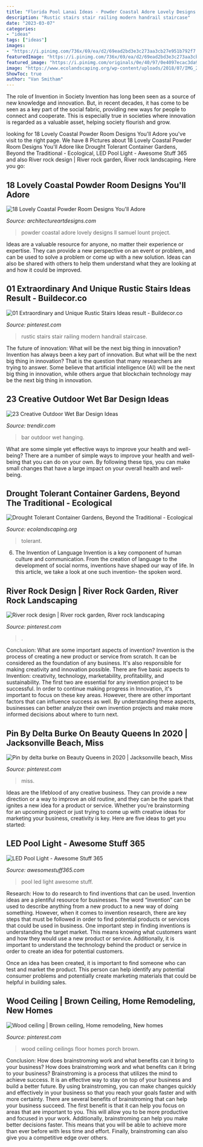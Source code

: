 ```yaml
---
title: "Florida Pool Lanai Ideas - Powder Coastal Adore Lovely Designs Ll Samuel Lount Project"
description: "Rustic stairs stair railing modern handrail staircase"
date: "2023-03-07"
categories:
- "ideas"
tags: ["ideas"]
images:
- "https://i.pinimg.com/736x/69/ea/d2/69ead2bd3e3c273aa3cb27e951b792f7.jpg"
featuredImage: "https://i.pinimg.com/736x/69/ea/d2/69ead2bd3e3c273aa3cb27e951b792f7.jpg"
featured_image: "https://i.pinimg.com/originals/0e/40/97/0e4097ecac3da92e8de62f9aab47ae1f.jpg"
image: "https://www.ecolandscaping.org/wp-content/uploads/2018/07/IMG_2225-1024x768.jpg"
ShowToc: true
author: "Van Smitham"
---
```



The role of Invention in Society
Invention has long been seen as a source of new knowledge and innovation. But, in recent decades, it has come to be seen as a key part of the social fabric, providing new ways for people to connect and cooperate. This is especially true in societies where innovation is regarded as a valuable asset, helping society flourish and grow.

	

		
looking for 18 Lovely Coastal Powder Room Designs You&#039;ll Adore you've visit to the right page. We have 8 Pictures about 18 Lovely Coastal Powder Room Designs You&#039;ll Adore like Drought Tolerant Container Gardens, Beyond the Traditional - Ecological, LED Pool Light - Awesome Stuff 365 and also River rock design | River rock garden, River rock landscaping. Here you go:
		
    
## 18 Lovely Coastal Powder Room Designs You&#039;ll Adore

<img loading=lazy src="https://www.architectureartdesigns.com/wp-content/uploads/2021/04/18-Lovely-Coastal-Powder-Room-Designs-Youll-Adore-4.jpg" onerror="this.onerror=null;this.src='https://tse3.mm.bing.net/th?id=OIP.CPnfZQIWRQ5hGR3YQb6qfwHaLH&amp;pid=15.1';" alt="18 Lovely Coastal Powder Room Designs You&#039;ll Adore">

_Source: architectureartdesigns.com_

>powder coastal adore lovely designs ll samuel lount project. 

	

Ideas are a valuable resource for anyone, no matter their experience or expertise. They can provide a new perspective on an event or problem, and can be used to solve a problem or come up with a new solution. Ideas can also be shared with others to help them understand what they are looking at and how it could be improved.

    
## 01 Extraordinary And Unique Rustic Stairs Ideas Result - Buildecor.co

<img loading=lazy src="https://i.pinimg.com/originals/0e/40/97/0e4097ecac3da92e8de62f9aab47ae1f.jpg" onerror="this.onerror=null;this.src='https://tse4.mm.bing.net/th?id=OIP.VbHyWhqFwVJBIPqViH1W0wHaLH&amp;pid=15.1';" alt="01 Extraordinary and Unique Rustic Stairs Ideas result - Buildecor.co">

_Source: pinterest.com_

>rustic stairs stair railing modern handrail staircase. 

	

The future of innovation: What will be the next big thing in innovation?
Invention has always been a key part of innovation. But what will be the next big thing in innovation? That is the question that many researchers are trying to answer. Some believe that artificial intelligence (AI) will be the next big thing in innovation, while others argue that blockchain technology may be the next big thing in innovation.

    
## 23 Creative Outdoor Wet Bar Design Ideas

<img loading=lazy src="https://cdn.trendir.com/wp-content/uploads/2016/06/Hanging-bar-chairs.jpg" onerror="this.onerror=null;this.src='https://tse4.mm.bing.net/th?id=OIP.T_xqo3r8w60yGNka02yeywHaLH&amp;pid=15.1';" alt="23 Creative Outdoor Wet Bar Design Ideas">

_Source: trendir.com_

>bar outdoor wet hanging. 

	

What are some simple yet effective ways to improve your health and well-being?
There are a number of simple ways to improve your health and well-being that you can do on your own. By following these tips, you can make small changes that have a large impact on your overall health and well-being.

    
## Drought Tolerant Container Gardens, Beyond The Traditional - Ecological

<img loading=lazy src="https://www.ecolandscaping.org/wp-content/uploads/2018/07/IMG_2225-1024x768.jpg" onerror="this.onerror=null;this.src='https://tse3.mm.bing.net/th?id=OIP.yixw5TYahgg3unMrhbWGsAHaFj&amp;pid=15.1';" alt="Drought Tolerant Container Gardens, Beyond the Traditional - Ecological">

_Source: ecolandscaping.org_

>tolerant. 

	

6. The Invention of Language
Invention is a key component of human culture and communication. From the creation of language to the development of social norms, inventions have shaped our way of life. In this article, we take a look at one such invention- the spoken word.

    
## River Rock Design | River Rock Garden, River Rock Landscaping

<img loading=lazy src="https://i.pinimg.com/736x/69/ea/d2/69ead2bd3e3c273aa3cb27e951b792f7.jpg" onerror="this.onerror=null;this.src='https://tse3.mm.bing.net/th?id=OIP.mcHS_WKOv9XJ1JVneBM48QHaNL&amp;pid=15.1';" alt="River rock design | River rock garden, River rock landscaping">

_Source: pinterest.com_

>. 

	

Conclusion: What are some important aspects of invention?
Invention is the process of creating a new product or service from scratch. It can be considered as the foundation of any business. It's also responsible for making creativity and innovation possible. There are five basic aspects to Invention: creativity, technology, marketability, profitability, and sustainability. The first two are essential for any invention project to be successful. In order to continue making progress in Innovation, it's important to focus on these key areas. However, there are other important factors that can influence success as well. By understanding these aspects, businesses can better analyze their own invention projects and make more informed decisions about where to turn next.

    
## Pin By Delta Burke On Beauty Queens In 2020 | Jacksonville Beach, Miss

<img loading=lazy src="https://i.pinimg.com/736x/89/ba/ec/89baec7a7f7be94ba0cbf5bad28e40c9.jpg" onerror="this.onerror=null;this.src='https://tse2.mm.bing.net/th?id=OIP.l3nCLCVEohUYmqUx_8oJ8QHaJe&amp;pid=15.1';" alt="Pin by delta burke on Beauty Queens in 2020 | Jacksonville beach, Miss">

_Source: pinterest.com_

>miss. 

	

Ideas are the lifeblood of any creative business. They can provide a new direction or a way to improve an old routine, and they can be the spark that ignites a new idea for a product or service. Whether you're brainstorming for an upcoming project or just trying to come up with creative ideas for marketing your business, creativity is key. Here are five ideas to get you started: 
    
## LED Pool Light - Awesome Stuff 365

<img loading=lazy src="https://awesomestuff365.com/wp-content/uploads/2016/03/ledpool-lights2.jpg" onerror="this.onerror=null;this.src='https://tse2.mm.bing.net/th?id=OIP.Fi-VLtZEBLOK0T1oZVZm_AHaD6&amp;pid=15.1';" alt="LED Pool Light - Awesome Stuff 365">

_Source: awesomestuff365.com_

>pool led light awesome stuff. 

	

Research: How to do research to find inventions that can be used.
Invention ideas are a plentiful resource for businesses. The word “invention” can be used to describe anything from a new product to a new way of doing something. However, when it comes to invention research, there are key steps that must be followed in order to find potential products or services that could be used in business. 
One important step in finding inventions is understanding the target market. This means knowing what customers want and how they would use a new product or service. Additionally, it is important to understand the technology behind the product or service in order to create an idea for potential customers. 

Once an idea has been created, it is important to find someone who can test and market the product. This person can help identify any potential consumer problems and potentially create marketing materials that could be helpful in building sales.

    
## Wood Ceiling | Brown Ceiling, Home Remodeling, New Homes

<img loading=lazy src="https://i.pinimg.com/736x/31/04/53/310453e848c42196d240e701be0c3112--wood-ceilings-basement-ideas.jpg" onerror="this.onerror=null;this.src='https://tse2.mm.bing.net/th?id=OIP.o_sLXdNTYjsOLoeEFfPyLADhEs&amp;pid=15.1';" alt="Wood ceiling | Brown ceiling, Home remodeling, New homes">

_Source: pinterest.com_

>wood ceiling ceilings floor homes porch brown. 

	

Conclusion: How does brainstroming work and what benefits can it bring to your business?
How does brainstroming work and what benefits can it bring to your business? Brainstroming is a process that utilizes the mind to achieve success. It is an effective way to stay on top of your business and build a better future. By using brainstroming, you can make changes quickly and effectively in your business so that you reach your goals faster and with more certainty. There are several benefits of brainstroming that can help your business succeed. The first benefit is that it can help you focus on areas that are important to you. This will allow you to be more productive and focused in your work. Additionally, brainstroming can help you make better decisions faster. This means that you will be able to achieve more than ever before with less time and effort. Finally, brainstroming can also give you a competitive edge over others.

